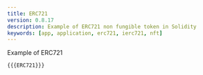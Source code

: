 ```yaml
---
title: ERC721
version: 0.8.17
description: Example of ERC721 non fungible token in Solidity
keywords: [app, application, erc721, ierc721, nft]
---
```


Example of ERC721

```solidity
{{{ERC721}}}
```
